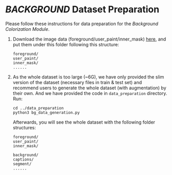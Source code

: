 # *BACKGROUND* Dataset Preparation

Please follow these instructions for data preparation for the *Background Colorization Module*.

1. Download the image data (foreground/user_paint/inner_mask) [here](https://drive.google.com/drive/folders/1U9u26q6W-HyUXRn_Ppkz3vXPstq7-ebN?usp=sharing), and put them under this folder following this structure:

    ```
    foreground/
    user_paint/
    inner_mask/
    ......
    
    ```
    
1. As the whole dataset is too large (~6G), we have only provided the slim version of the dataset (necessary files in train & test set) and recommend users to generate the whole dataset (with augmentation) by their own. And we have provided the code in `data_preparation` directory. Run:

    ```
    cd ../data_preparation
    python3 bg_data_generation.py
    ```

    Afterwards, you will see the whole dataset with the following folder structures:
    ```
    foreground/
    user_paint/
    inner_mask/
    
    background/
    captions/
    segment/
    ......
    
    ```
